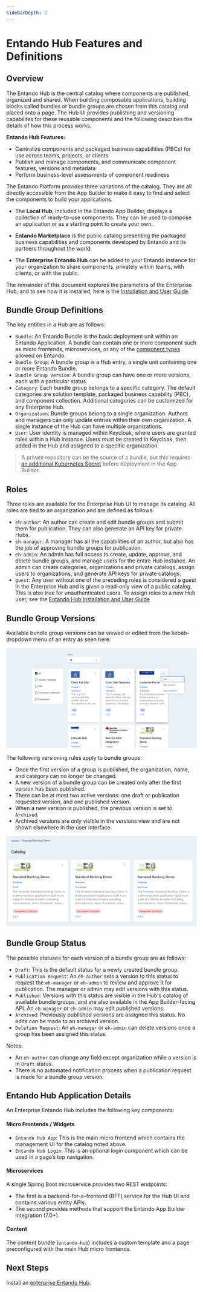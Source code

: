 ```yaml
---
sidebarDepth: 2
---
```


# Entando Hub Features and Definitions
## Overview
The Entando Hub is the central catalog where components are published, organized and shared. When building composable applications, building blocks called bundles or bundle groups are chosen from this catalog and placed onto a page. The Hub UI provides publishing and versioning capabilites for these reusable components and the following describes the details of how this process works.

**Entando Hub Features:**

- Centralize components and packaged business capabilities (PBCs) for use across teams, projects, or clients
- Publish and manage components, and communicate component features, versions and metadata
- Perform business-level assessments of component readiness

The Entando Platform provides three variations of the catalog. They are all directly accessible from the App Builder to make it easy to find and select the components to build your applications. 

* The **Local Hub**, included in the Entando App Builder, displays a collection of ready-to-use components. They can be used to compose an application or as a starting point to create your own.	

* **Entando Marketplace** is the public catalog presenting the packaged business capabilities and components developed by Entando and its partners throughout the world.

* The **Enterprise Entando Hub** can be added to your Entando instance for your organization to share components, privately within teams, with clients, or with the public. 

The remainder of this document explores the parameters of the Enterprise Hub, and to see how it is installed, here is the [Installation and User Guide](../../tutorials/solution/entando-hub.md).

## Bundle Group Definitions
The key entities in a Hub are as follows:

- `Bundle`: An Entando Bundle is the basic deployment unit within an Entando Application. A bundle can contain one or more component such as micro frontends, microservices, or any of the [component types](../../docs/curate/bundle-component-details.md) allowed on Entando.
- `Bundle Group`: A bundle group is a Hub entry, a single unit containing one or more Entando Bundle. 
- `Bundle Group Version`: A bundle group can have one or more versions, each with a particular status.
- `Category`: Each bundle group belongs to a specific category. The default categories are solution template, packaged business capability (PBC), and component collection. Additional categories can be customized for any Enterprise Hub.
- `Organization`: Bundle groups belong to a single organization. Authors and managers can only update entries within their own organization. A single instance of the Hub can have multiple organizations.
- `User`: User identity is managed within Keycloak, where users are granted roles within a Hub instance. Users must be created in Keycloak, then added in the Hub and assigned to a specific organization.

> A private repository can be the source of a bundle, but this requires [an additional Kubernetes Secret](../../tutorials/curate/private-git-repo.md) before deployment in the App Builder.

## Roles

Three roles are available for the Enterprise Hub UI to manage its catalog. All roles are tied to an organization and are defined as follows:

- `eh-author`: An author can create and edit bundle groups and submit them for publication. They can also generate an API key for private Hubs.
- `eh-manager`: A manager has all the capabilities of an author, but also has the job of approving bundle groups for publication.
- `eh-admin`: An admin has full access to create, update, approve, and delete bundle groups, and manage users for the entire Hub instance. An admin can create categories, organizations and private catalogs, assign users to organizations, and generate API keys for private catalogs. 
- `guest`: Any user without one of the preceding roles is considered a guest in the Enterprise Hub and is given a read-only view of a public catalog. This is also true for unauthenticated users.
To assign roles to a new Hub user, see the [Entando Hub Installation and User Guide](../../tutorials/solution/entando-hub.md#using-the-enterprise-hub)

## Bundle Group Versions
Available bundle group versions can be viewed or edited from the kebab-dropdown menu of an entry as seen here:

![hub-actions.png](./img/hub-actions.png)

The following versioning rules apply to bundle groups:
- Once the first version of a group is published, the organization, name, and category can no longer be changed.
- A new version of a bundle group can be created only after the first version has been published. 
- There can be at most two active versions: one draft or publication requested version, and one published version. 
- When a new version is published, the previous version is set to `Archived`. 
- Archived versions are only visible in the versions view and are not shown elsewhere in the user interface.

![hub-versions.png](./img/hub-versions.png)

## Bundle Group Status

The possible statuses for each version of a bundle group are as follows:

- `Draft`: This is the default status for a newly created bundle group. 
- `Publication Request`: An `eh-author` sets a version to this status to request the `eh-manager` or `eh-admin` to review and approve it for publication. The manager or admin may edit versions with this status.
- `Published`: Versions with this status are visible in the Hub's catalog of available bundle groups, and are also available in the App Builder-facing API. An `eh-manager` or `eh-admin` may edit published versions.
- `Archived`: Previously published versions are assigned this status. No edits can be made to an archived version.
- `Deletion Request`: An `eh-manager` or `eh-admin` can delete versions once a group has been assigned this status.

Notes:
- An `eh-author` can change any field except organization while a version is in `Draft` status.
- There is no automated notification process when a publication request is made for a bundle group version.

## Entando Hub Application Details

An Enterprise Entando Hub includes the following key components:

#### Micro Frontends / Widgets
- `Entando Hub App`: This is the main micro frontend which contains the management UI for the catalog noted above.
- `Entando Hub Login`: This is an optional login component which can be used in a page’s top navigation.

#### Microservices
A single Spring Boot microservice provides two REST endpoints:
- The first is a backend-for-a-frontend (BFF) service for the Hub UI and contains various entity APIs.
- The second provides methods that support the Entando App Builder integration (7.0+).

#### Content
The content bundle (`entando-hub`) includes a custom template and a page preconfigured with the main Hub micro frontends.

## Next Steps
Install an [enterprise Entando Hub](../../tutorials/solution/entando-hub.md).